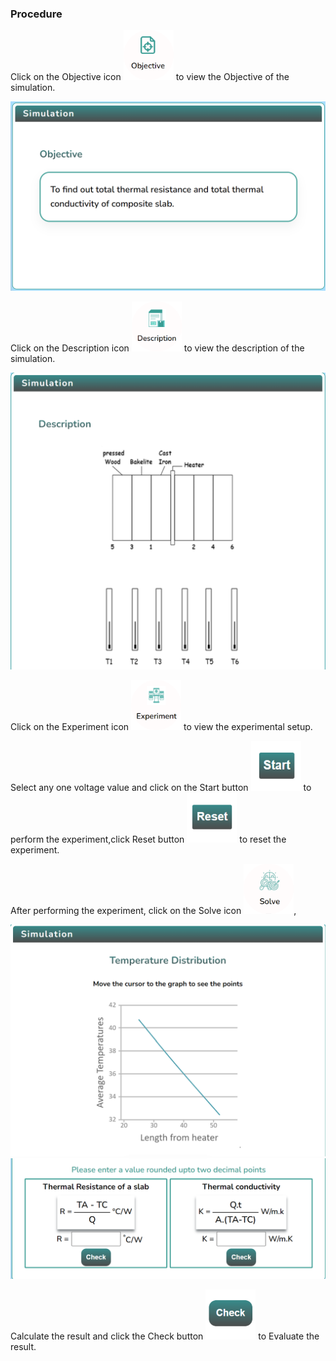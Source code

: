 ### Procedure

<div style="text-align:left">
  Click on the Objective icon <img src="images/objecticon.png" alt="Alt text" style="height:80px; width:80px;">  to view the Objective of the simulation. 

   ![Alt text](images/Simscreen1.png)
   
   Click on the Description icon <img src="images/desicon.png" alt="Alt text" style="height:80px; width:80px;">  to view the description of the simulation. 

   ![Alt text](images/descriptionscreen.png)

  Click on the Experiment icon <img src="images/expicon.png" alt="Alt text" style="height:80px; width:80px;">  to view the experimental setup. 



Select any one voltage value and click on the Start button <img src="images/startButton.png" alt="Alt text" style="height:80px; width:80px;"> to perform the experiment,click Reset button <img src="images/resetButton.png" alt="Alt text" style="height:80px; width:80px;"> to reset the experiment.

 

  After performing the experiment, click on the Solve icon <img src="images/solveicon.png" alt="Alt text" style="height:80px; width:80px;">,

   ![Alt text](images/solvescreen0.png)
   ![Alt text](images/solvescreen.png)

  Calculate the result and click the Check button <img src="images/checkButton.png" alt="Alt text" style="height:80px; width:80px;"> to Evaluate the result. 

</div>
